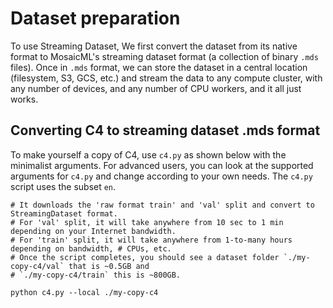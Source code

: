 # Dataset preparation

To use Streaming Dataset, We first convert the dataset from its native format to MosaicML's streaming dataset format (a collection of binary `.mds` files). Once in `.mds` format, we can store the dataset in a central location (filesystem, S3, GCS, etc.) and stream the data to any compute cluster, with any number of devices, and any number of CPU workers, and it all just works.

## Converting C4 to streaming dataset .mds format

To make yourself a copy of C4, use `c4.py` as shown below with the minimalist arguments. For advanced users, you can look at the supported arguments for `c4.py` and change according to your own needs. The `c4.py` script uses the subset `en`.

```
# It downloads the 'raw format train' and 'val' split and convert to StreamingDataset format.
# For 'val' split, it will take anywhere from 10 sec to 1 min depending on your Internet bandwidth.
# For 'train' split, it will take anywhere from 1-to-many hours depending on bandwidth, # CPUs, etc.
# Once the script completes, you should see a dataset folder `./my-copy-c4/val` that is ~0.5GB and
# `./my-copy-c4/train` this is ~800GB.

python c4.py --local ./my-copy-c4
```

